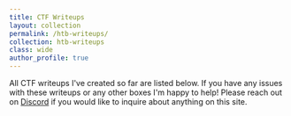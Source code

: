 ```yaml
---
title: CTF Writeups
layout: collection
permalink: /htb-writeups/
collection: htb-writeups
class: wide
author_profile: true
---
```


All CTF writeups I've created so far are listed below.
If you have any issues with these writeups or any other boxes I'm happy to help!
Please reach out on [Discord](https://discordapp.com/users/201002397974134785) if you would like to inquire about anything on this site.

